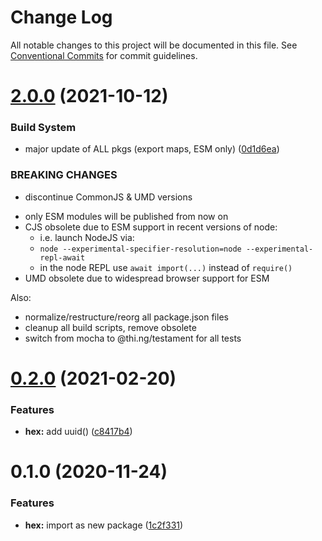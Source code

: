 # Change Log

All notable changes to this project will be documented in this file.
See [Conventional Commits](https://conventionalcommits.org) for commit guidelines.

# [2.0.0](https://github.com/thi-ng/umbrella/compare/@thi.ng/hex@1.0.4...@thi.ng/hex@2.0.0) (2021-10-12)


### Build System

* major update of ALL pkgs (export maps, ESM only) ([0d1d6ea](https://github.com/thi-ng/umbrella/commit/0d1d6ea9fab2a645d6c5f2bf2591459b939c09b6))


### BREAKING CHANGES

* discontinue CommonJS & UMD versions

- only ESM modules will be published from now on
- CJS obsolete due to ESM support in recent versions of node:
  - i.e. launch NodeJS via:
  - `node --experimental-specifier-resolution=node --experimental-repl-await`
  - in the node REPL use `await import(...)` instead of `require()`
- UMD obsolete due to widespread browser support for ESM

Also:
- normalize/restructure/reorg all package.json files
- cleanup all build scripts, remove obsolete
- switch from mocha to @thi.ng/testament for all tests






#  [0.2.0](https://github.com/thi-ng/umbrella/compare/@thi.ng/hex@0.1.3...@thi.ng/hex@0.2.0) (2021-02-20)

###  Features

- **hex:** add uuid() ([c8417b4](https://github.com/thi-ng/umbrella/commit/c8417b4c2fe3eeb664b4131aabe592d612573703))

#  0.1.0 (2020-11-24)

###  Features

- **hex:** import as new package ([1c2f331](https://github.com/thi-ng/umbrella/commit/1c2f331bfbdc01fd0153e01dcecbab79307a7598))
